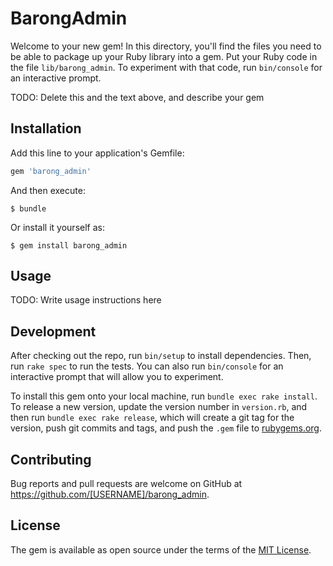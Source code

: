 # BarongAdmin

Welcome to your new gem! In this directory, you'll find the files you need to be able to package up your Ruby library into a gem. Put your Ruby code in the file `lib/barong_admin`. To experiment with that code, run `bin/console` for an interactive prompt.

TODO: Delete this and the text above, and describe your gem

## Installation

Add this line to your application's Gemfile:

```ruby
gem 'barong_admin'
```

And then execute:

    $ bundle

Or install it yourself as:

    $ gem install barong_admin

## Usage

TODO: Write usage instructions here

## Development

After checking out the repo, run `bin/setup` to install dependencies. Then, run `rake spec` to run the tests. You can also run `bin/console` for an interactive prompt that will allow you to experiment.

To install this gem onto your local machine, run `bundle exec rake install`. To release a new version, update the version number in `version.rb`, and then run `bundle exec rake release`, which will create a git tag for the version, push git commits and tags, and push the `.gem` file to [rubygems.org](https://rubygems.org).

## Contributing

Bug reports and pull requests are welcome on GitHub at https://github.com/[USERNAME]/barong_admin.

## License

The gem is available as open source under the terms of the [MIT License](https://opensource.org/licenses/MIT).
